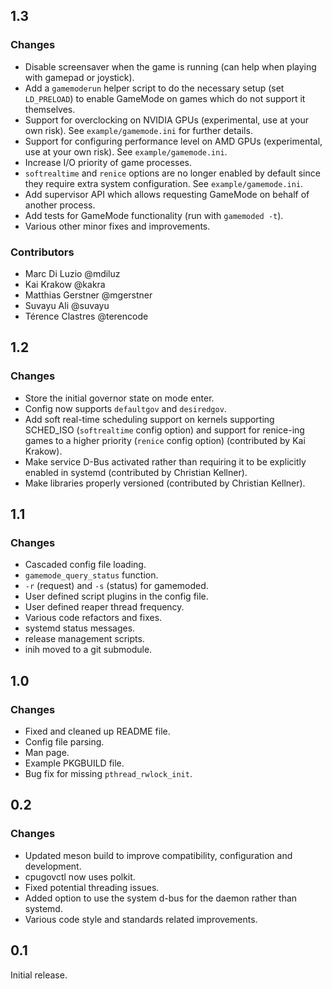 ## 1.3

### Changes

* Disable screensaver when the game is running (can help when playing with gamepad or joystick).
* Add a `gamemoderun` helper script to do the necessary setup (set `LD_PRELOAD`) to enable GameMode on games which do not support it themselves.
* Support for overclocking on NVIDIA GPUs (experimental, use at your own risk). See `example/gamemode.ini` for further details.
* Support for configuring performance level on AMD GPUs (experimental, use at your own risk). See `example/gamemode.ini`.
* Increase I/O priority of game processes.
* `softrealtime` and `renice` options are no longer enabled by default since they require extra system configuration. See `example/gamemode.ini`.
* Add supervisor API which allows requesting GameMode on behalf of another process.
* Add tests for GameMode functionality (run with `gamemoded -t`).
* Various other minor fixes and improvements.

### Contributors

* Marc Di Luzio @mdiluz
* Kai Krakow @kakra
* Matthias Gerstner @mgerstner
* Suvayu Ali @suvayu
* Térence Clastres @terencode

## 1.2

### Changes

* Store the initial governor state on mode enter.
* Config now supports `defaultgov` and `desiredgov`.
* Add soft real-time scheduling support on kernels supporting SCHED_ISO (`softrealtime` config option) and support for renice-ing games to a higher priority (`renice` config option) (contributed by Kai Krakow).
* Make service D-Bus activated rather than requiring it to be explicitly enabled in systemd (contributed by Christian Kellner).
* Make libraries properly versioned (contributed by Christian Kellner).

## 1.1

### Changes

* Cascaded config file loading.
* `gamemode_query_status` function.
* `-r` (request) and `-s` (status) for gamemoded.
* User defined script plugins in the config file.
* User defined reaper thread frequency.
* Various code refactors and fixes.
* systemd status messages.
* release management scripts.
* inih moved to a git submodule.

## 1.0

### Changes

* Fixed and cleaned up README file.
* Config file parsing.
* Man page.
* Example PKGBUILD file.
* Bug fix for missing `pthread_rwlock_init`.

## 0.2

### Changes

* Updated meson build to improve compatibility, configuration and development.
* cpugovctl now uses polkit.
* Fixed potential threading issues.
* Added option to use the system d-bus for the daemon rather than systemd.
* Various code style and standards related improvements.

## 0.1

Initial release.
